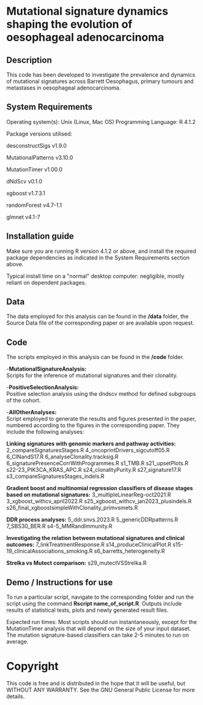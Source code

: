 # Mutational signature dynamics shaping the evolution of oesophageal adenocarcinoma

## Description

This code has been developed to investigate the prevalence and dynamics of mutational signatures across Barrett Oesophagus, primary tumours and metastases in oesophageal adenocarcinoma.

## System Requirements
Operating system(s): Unix (Linux, Mac OS)
Programming Language: R 4.1.2

Package versions utilised:

desconstructSigs v1.9.0

MutationalPatterns v3.10.0

MutationTimer v1.00.0 

dNdScv v0.1.0 

xgboost v1.7.3.1

randomForest v4.7-1.1

glmnet v4.1-7

## Installation guide
Make sure you are running R version 4.1.2 or above, and install the required package dependencies as indicated in the System Requirements section above.

Typical install time on a "normal" desktop computer: negligible, mostly reliant on dependent packages.

## Data

The data employed for this analysis can be found in the **/data** folder, the Source Data file of the corresponding paper or are available upon request.

## Code
The scripts employed in this analysis can be found in the **/code** folder.

-**MutationalSignatureAnalysis:**  
Scripts for the inference of mutational signatures and their clonality.

-**PositiveSelectionAnalysis:**  
Positive selection analysis using the dndscv method for defined subgroups of the cohort.

-**AllOtherAnalyses:**  
Script employed to generate the results and figures presented in the paper, numbered according to the figures in the corresponding paper. They include the following analyses:

**Linking signatures with genomic markers and pathway activities:**
2_compareSignaturesStages.R
4_oncoprintDrivers_sigcutoff05.R
6_CINandS17.R
6_analyseClonality.tracksig.R
6_signaturePresenceCorrWithProgrammes.R
s1_TMB.R
s21_upsetPlots.R
s22-23_PIK3CA_KRAS_APC.R
s24_clonalityPurity.R
s27_signature17.R
s3_compareSignaturesStages_indels.R

**Gradient boost and multinomial regression classifiers of disease stages based on mutational signatures:**
3_multipleLinearReg-oct2021.R
3_xgboost_withcv_april2022.R
s25_xgboost_withcv_jan2023_plusindels.R
s26_final_xgboostsimpleWithClonality_primvsmets.R

**DDR process analyses:**
5_ddr.snvs.2023.R
5_genericDDRpatterns.R
7_SBS30_BER.R
s4-5_MMRandImmunity.R

**Investigating the relation between mutational signatures and clinical outcomes:**
7_linkTreatmentResponse.R
s14_produceClinicalPlot.R
s15-19_clinicalAssociations_smoking.R
s6_barretts_heterogeneity.R

**Strelka vs Mutect comparison:**
s29_mutectVSStrelka.R

## Demo / Instructions for use

To run a particular script, navigate to the corresponding folder and run the script using the command **Rscript name_of_script.R**. Outputs include results of statistical tests, plots and newly generated result files.

Expected run times: 
Most scripts should run instantaneously, except for the MutationTimer analysis that will depend on the size of your input dataset. The mutation signature-based classifiers can take 2-5 minutes to run on average.

# Copyright
This code is free and is distributed in the hope that it will be useful, but WITHOUT ANY WARRANTY. See the GNU General Public License for more details.
